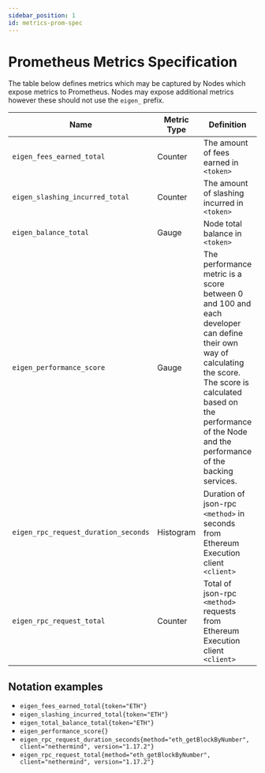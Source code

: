 ```yaml
---
sidebar_position: 1
id: metrics-prom-spec
---
```


# Prometheus Metrics Specification

The table below defines metrics which may be captured by Nodes which expose metrics to Prometheus. Nodes may expose additional metrics however these should not use the `eigen_` prefix. 

| Name | Metric Type | Definition | Labels |
|---|---|---|---|
| `eigen_fees_earned_total` | Counter | The amount of fees earned in `<token>` | `token` |
| `eigen_slashing_incurred_total` | Counter | The amount of slashing incurred in `<token>` | `token` |
| `eigen_balance_total` | Gauge | Node total balance in `<token>` | `token` |
| `eigen_performance_score` | Gauge | The performance metric is a score between 0 and 100 and each developer can define their own way of calculating the score. The score is calculated based on the performance of the Node and the performance of the backing  services. |  |
| `eigen_rpc_request_duration_seconds` | Histogram | Duration of json-rpc `<method>` in seconds from Ethereum Execution client `<client>` | `method`, `client`, `version` |
| `eigen_rpc_request_total` | Counter | Total of json-rpc `<method>` requests from Ethereum Execution client `<client>` | `method`,`client`,`version` |

## Notation examples

* `eigen_fees_earned_total{token="ETH"}`
* `eigen_slashing_incurred_total{token="ETH"}`
* `eigen_total_balance_total{token="ETH"}`
* `eigen_performance_score{}`
* `eigen_rpc_request_duration_seconds{method="eth_getBlockByNumber", client="nethermind", version="1.17.2"}`
* `eigen_rpc_request_total{method="eth_getBlockByNumber", client="nethermind", version="1.17.2"}` 